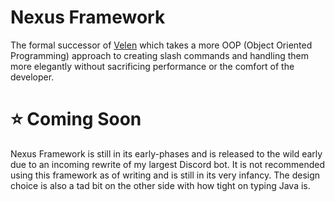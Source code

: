 # Nexus Framework
The formal successor of [Velen](https://github.com/ShindouMihou/Velen) which takes a more OOP (Object Oriented Programming) approach to creating slash commands and
 handling them more elegantly without sacrificing performance or the comfort of the developer.

# :star: Coming Soon
Nexus Framework is still in its early-phases and is released to the wild early due to an incoming rewrite of my largest Discord bot. It is not recommended 
using this framework as of writing and is still in its very infancy. The design choice is also a tad bit on the other side with how tight on typing Java is.